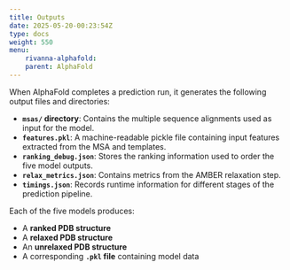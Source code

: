 ```yaml
---
title: Outputs
date: 2025-05-20-00:23:54Z
type: docs 
weight: 550
menu: 
    rivanna-alphafold:
    parent: AlphaFold
---
```


When AlphaFold completes a prediction run, it generates the following output files and directories:

- **`msas/` directory**: Contains the multiple sequence alignments used as input for the model.
- **`features.pkl`**: A machine-readable pickle file containing input features extracted from the MSA and templates.
- **`ranking_debug.json`**: Stores the ranking information used to order the five model outputs.
- **`relax_metrics.json`**: Contains metrics from the AMBER relaxation step.
- **`timings.json`**: Records runtime information for different stages of the prediction pipeline.

Each of the five models produces:
- A **ranked PDB structure**
- A **relaxed PDB structure**
- An **unrelaxed PDB structure**
- A corresponding **`.pkl` file** containing model data